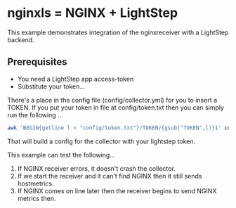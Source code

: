 # nginxls = NGINX + LightStep

This example demonstrates integration of the nginxreceiver with a LightStep backend.

## Prerequisites

- You need a LightStep app access-token
- Substitute your token...

There's a place in the config file (config/collector.yml) for you to insert a TOKEN. If you put your token in file at config/token.txt then you can simply run the following ...

``` sh
awk 'BEGIN{getline l < "config/token.txt"}/TOKEN/{gsub("TOKEN",l)}1' config/collector.yml.tmpl > config/collector.yml
```

That will build a config for the collector with your lightstep token.

This example can test the following...
1. If NGINX receiver errors, it doesn't crash the collector.
2. If we start the receiver and it can't find NGINX then it still sends hostmetrics.
3. If NGINX comes on line later then the receiver begins to send NGINX metrics then.




